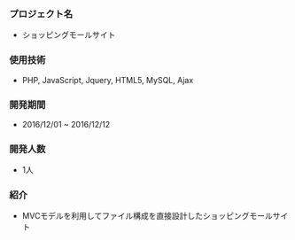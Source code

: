 ### プロジェクト名
+ ショッピングモールサイト

### 使用技術
+ PHP, JavaScript, Jquery, HTML5, MySQL, Ajax

### 開発期間　
+ 2016/12/01 ~ 2016/12/12

### 開発人数
+ 1人

### 紹介
+ MVCモデルを利用してファイル構成を直接設計したショッピングモールサイト
